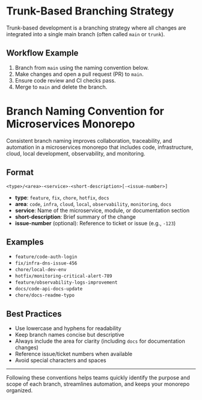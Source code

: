 # Trunk-Based Branching Strategy

Trunk-based development is a branching strategy where all changes are integrated into a single main branch (often called `main` or `trunk`).

## Workflow Example
1. Branch from `main` using the naming convention below.
2. Make changes and open a pull request (PR) to `main`.
3. Ensure code review and CI checks pass.
4. Merge to `main` and delete the branch.

# Branch Naming Convention for Microservices Monorepo

Consistent branch naming improves collaboration, traceability, and automation in a microservices monorepo that includes code, infrastructure, cloud, local development, observability, and monitoring.

## Format


`<type>/<area>-<service>-<short-description>[-<issue-number>]`

- **type**: `feature`, `fix`, `chore`, `hotfix`, `docs`
- **area**: `code`, `infra`, `cloud`, `local`, `observability`, `monitoring`, `docs`
- **service**: Name of the microservice, module, or documentation section
- **short-description**: Brief summary of the change
- **issue-number** (optional): Reference to ticket or issue (e.g., `-123`)

## Examples

- `feature/code-auth-login`
- `fix/infra-dns-issue-456`
- `chore/local-dev-env`
- `hotfix/monitoring-critical-alert-789`
- `feature/observability-logs-improvement`
- `docs/code-api-docs-update`
- `chore/docs-readme-typo`

## Best Practices

- Use lowercase and hyphens for readability
- Keep branch names concise but descriptive
- Always include the area for clarity (including `docs` for documentation changes)
- Reference issue/ticket numbers when available
- Avoid special characters and spaces

---
Following these conventions helps teams quickly identify the purpose and scope of each branch, streamlines automation, and keeps your monorepo organized.
